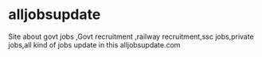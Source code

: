# alljobsupdate
Site about govt jobs ,Govt recruitment ,railway recruitment,ssc jobs,private jobs,all kind of jobs update in this alljobsupdate.com
